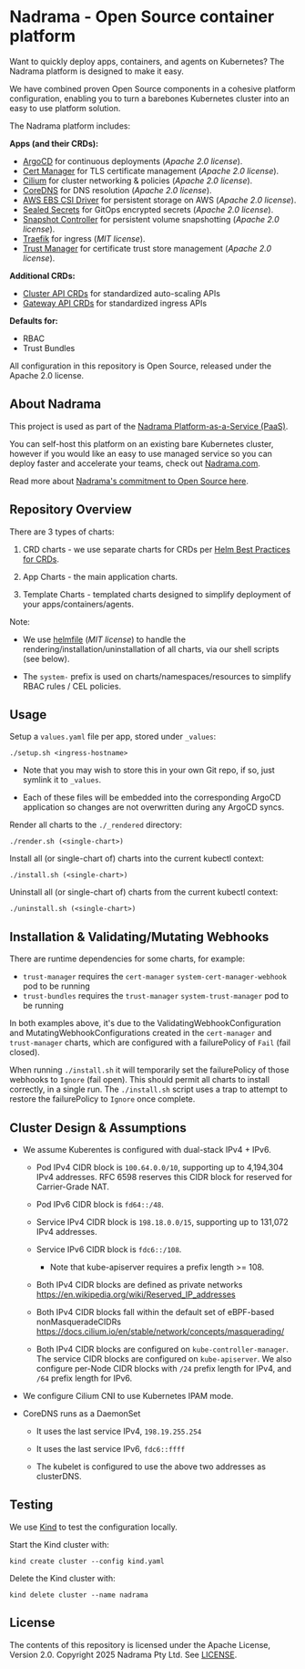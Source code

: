 # Nadrama - Open Source container platform

Want to quickly deploy apps, containers, and agents on Kubernetes? The Nadrama platform is designed to make it easy.

We have combined proven Open Source components in a cohesive platform configuration, enabling you to turn a barebones Kubernetes cluster into an easy to use platform solution.

The Nadrama platform includes:

__Apps (and their CRDs):__

* [ArgoCD](https://argo-cd.readthedocs.io/en/stable/) for continuous deployments (_Apache 2.0 license_).
* [Cert Manager](https://cert-manager.io/) for TLS certificate management (_Apache 2.0 license_).
* [Cilium](https://cilium.io/) for cluster networking & policies (_Apache 2.0 license_).
* [CoreDNS](https://coredns.io/) for DNS resolution (_Apache 2.0 license_).
* [AWS EBS CSI Driver](https://github.com/kubernetes-sigs/aws-ebs-csi-driver) for persistent storage on AWS (_Apache 2.0 license_).
* [Sealed Secrets](https://github.com/bitnami-labs/sealed-secrets) for GitOps encrypted secrets (_Apache 2.0 license_).
* [Snapshot Controller](https://github.com/kubernetes-csi/external-snapshotter) for persistent volume snapshotting (_Apache 2.0 license_).
* [Traefik](https://traefik.io/) for ingress (_MIT license_).
* [Trust Manager](https://cert-manager.io/docs/trust/trust-manager/) for certificate trust store management (_Apache 2.0 license_).

__Additional CRDs:__

* [Cluster API CRDs](https://cluster-api.sigs.k8s.io/) for standardized auto-scaling APIs
* [Gateway API CRDs](https://gateway-api.sigs.k8s.io/) for standardized ingress APIs

__Defaults for:__

* RBAC
* Trust Bundles

All configuration in this repository is Open Source, released under the Apache 2.0 license.

## About Nadrama

This project is used as part of the [Nadrama Platform-as-a-Service (PaaS)](https://nadrama.com).

You can self-host this platform on an existing bare Kubernetes cluster, however if you would like an easy to use managed service so you can deploy faster and accelerate your teams, check out [Nadrama.com](https://nadrama.com).

Read more about [Nadrama's commitment to Open Source here](https://nadrama.com/opensource).

## Repository Overview

There are 3 types of charts:

1. CRD charts - we use separate charts for CRDs per [Helm Best Practices for CRDs](https://helm.sh/docs/chart_best_practices/custom_resource_definitions/#method-2-separate-charts).

2. App Charts - the main application charts.

3. Template Charts - templated charts designed to simplify deployment of your apps/containers/agents.


Note:

- We use [helmfile](https://helmfile.readthedocs.io/en/latest/) (_MIT license_) to handle the rendering/installation/uninstallation of all charts, via our shell scripts (see below).

- The `system-` prefix is used on charts/namespaces/resources to simplify RBAC rules / CEL policies.

## Usage

Setup a `values.yaml` file per app, stored under `_values`:

```
./setup.sh <ingress-hostname>
```

- Note that you may wish to store this in your own Git repo, if so, just symlink it to `_values`.

- Each of these files will be embedded into the corresponding ArgoCD application so changes are not overwritten during any ArgoCD syncs.

Render all charts to the `./_rendered` directory:

```
./render.sh (<single-chart>)
```

Install all (or single-chart of) charts into the current kubectl context:

```
./install.sh (<single-chart>)
```

Uninstall all (or single-chart of) charts from the current kubectl context:

```
./uninstall.sh (<single-chart>)
```

## Installation & Validating/Mutating Webhooks

There are runtime dependencies for some charts, for example:

* `trust-manager` requires the `cert-manager` `system-cert-manager-webhook` pod to be running
* `trust-bundles` requires the `trust-manager` `system-trust-manager` pod to be running

In both examples above, it's due to the ValidatingWebhookConfiguration and MutatingWebhookConfigurations created in the `cert-manager` and `trust-manager` charts, which are configured with a failurePolicy of `Fail` (fail closed).

When running `./install.sh` it will temporarily set the failurePolicy of those webhooks to `Ignore` (fail open). This should permit all charts to install correctly, in a single run. The `./install.sh` script uses a trap to attempt to restore the failurePolicy to `Ignore` once complete.

## Cluster Design & Assumptions

* We assume Kuberentes is configured with dual-stack IPv4 + IPv6.

  * Pod IPv4 CIDR block is `100.64.0.0/10`, supporting
    up to 4,194,304 IPv4 addresses. RFC 6598 reserves this CIDR block for
    reserved for Carrier-Grade NAT.

  * Pod IPv6 CIDR block is `fd64::/48`.

  * Service IPv4 CIDR block is `198.18.0.0/15`, supporting up to 131,072 IPv4
    addresses.

  * Service IPv6 CIDR block is `fdc6::/108`.

    * Note that kube-apiserver requires a prefix length >= 108.

  * Both IPv4 CIDR blocks are defined as private networks
    <https://en.wikipedia.org/wiki/Reserved_IP_addresses>

  * Both IPv4 CIDR blocks fall within the default set of eBPF-based
    nonMasqueradeCIDRs  <https://docs.cilium.io/en/stable/network/concepts/masquerading/>

  * Both IPv4 CIDR blocks are configured on `kube-controller-manager`.
    The service CIDR blocks are configured on `kube-apiserver`.
    We also configure per-Node CIDR blocks with `/24` prefix length for IPv4, and `/64` prefix length for IPv6.

* We configure Cilium CNI to use Kubernetes IPAM mode.

* CoreDNS runs as a DaemonSet

  * It uses the last service IPv4, `198.19.255.254`

  * It uses the last service IPv6, `fdc6::ffff`

  * The  kubelet is configured to use the above two addresses as clusterDNS.

## Testing

We use [Kind](https://kind.sigs.k8s.io/) to test the configuration locally.

Start the Kind cluster with:

```
kind create cluster --config kind.yaml
```

Delete the Kind cluster with:

```
kind delete cluster --name nadrama
```

## License

The contents of this repository is licensed under the Apache License, Version 2.0.
Copyright 2025 Nadrama Pty Ltd.
See [LICENSE](./LICENSE).

